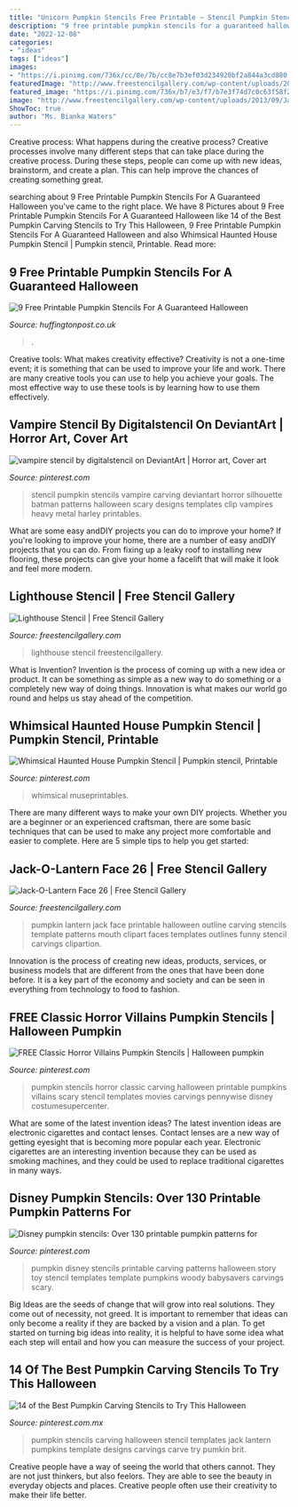 ```yaml
---
title: "Unicorn Pumpkin Stencils Free Printable ~ Stencil Pumpkin Stencils Vampire Carving Deviantart Horror Silhouette Batman Patterns Halloween Scary Designs Templates Clip Vampires Heavy Metal Harley Printables"
description: "9 free printable pumpkin stencils for a guaranteed halloween"
date: "2022-12-08"
categories:
- "ideas"
tags: ["ideas"]
images:
- "https://i.pinimg.com/736x/cc/8e/7b/cc8e7b3ef03d234920bf2a844a3cd880.jpg"
featuredImage: "http://www.freestencilgallery.com/wp-content/uploads/2016/06/Lighthouse-Stencil-thumb.jpg"
featured_image: "https://i.pinimg.com/736x/b7/e3/f7/b7e3f74d7c0c63f58f2dd0e267759199.jpg"
image: "http://www.freestencilgallery.com/wp-content/uploads/2013/09/Jack-O-Lantern-Face-26-thumb.jpg"
ShowToc: true
author: "Ms. Bianka Waters"
---
```



Creative process: What happens during the creative process?
Creative processes involve many different steps that can take place during the creative process. During these steps, people can come up with new ideas, brainstorm, and create a plan. This can help improve the chances of creating something great.

	

		
searching about 9 Free Printable Pumpkin Stencils For A Guaranteed Halloween you've came to the right place. We have 8 Pictures about 9 Free Printable Pumpkin Stencils For A Guaranteed Halloween like 14 of the Best Pumpkin Carving Stencils to Try This Halloween, 9 Free Printable Pumpkin Stencils For A Guaranteed Halloween and also Whimsical Haunted House Pumpkin Stencil | Pumpkin stencil, Printable. Read more:
		
    
## 9 Free Printable Pumpkin Stencils For A Guaranteed Halloween

<img loading=lazy src="https://img.huffingtonpost.com/asset/5b9c70d73c00004c0009c2d4.png?ops=scalefit_960_noupscale" onerror="this.onerror=null;this.src='https://tse3.mm.bing.net/th?id=OIP.48_ZMD-sLO_n0rjNNOvvoAHaIr&amp;pid=15.1';" alt="9 Free Printable Pumpkin Stencils For A Guaranteed Halloween">

_Source: huffingtonpost.co.uk_

>. 

	

Creative tools: What makes creativity effective?
Creativity is not a one-time event; it is something that can be used to improve your life and work. There are many creative tools you can use to help you achieve your goals. The most effective way to use these tools is by learning how to use them effectively.

    
## Vampire Stencil By Digitalstencil On DeviantArt | Horror Art, Cover Art

<img loading=lazy src="https://i.pinimg.com/736x/cc/8e/7b/cc8e7b3ef03d234920bf2a844a3cd880.jpg" onerror="this.onerror=null;this.src='https://tse2.mm.bing.net/th?id=OIP.qUykMSE8x61H7cW-7rhCewAAAA&amp;pid=15.1';" alt="vampire stencil by digitalstencil on DeviantArt | Horror art, Cover art">

_Source: pinterest.com_

>stencil pumpkin stencils vampire carving deviantart horror silhouette batman patterns halloween scary designs templates clip vampires heavy metal harley printables. 

	

What are some easy andDIY projects you can do to improve your home?
If you're looking to improve your home, there are a number of easy andDIY projects that you can do. From fixing up a leaky roof to installing new flooring, these projects can give your home a facelift that will make it look and feel more modern.

    
## Lighthouse Stencil | Free Stencil Gallery

<img loading=lazy src="http://www.freestencilgallery.com/wp-content/uploads/2016/06/Lighthouse-Stencil-thumb.jpg" onerror="this.onerror=null;this.src='https://tse2.mm.bing.net/th?id=OIP.qoqMAnzRjd8XYpeEfKKLggHaHa&amp;pid=15.1';" alt="Lighthouse Stencil | Free Stencil Gallery">

_Source: freestencilgallery.com_

>lighthouse stencil freestencilgallery. 

	

What is Invention?
Invention is the process of coming up with a new idea or product. It can be something as simple as a new way to do something or a completely new way of doing things. Innovation is what makes our world go round and helps us stay ahead of the competition.

    
## Whimsical Haunted House Pumpkin Stencil | Pumpkin Stencil, Printable

<img loading=lazy src="https://i.pinimg.com/736x/8c/17/bd/8c17bd8f3d9eb04daaa0ee8681577592.jpg" onerror="this.onerror=null;this.src='https://tse2.mm.bing.net/th?id=OIP.olwqLR1vxtwr00lR8zB1twHaLH&amp;pid=15.1';" alt="Whimsical Haunted House Pumpkin Stencil | Pumpkin stencil, Printable">

_Source: pinterest.com_

>whimsical museprintables. 

	

There are many different ways to make your own DIY projects. Whether you are a beginner or an experienced craftsman, there are some basic techniques that can be used to make any project more comfortable and easier to complete. Here are 5 simple tips to help you get started:

    
## Jack-O-Lantern Face 26 | Free Stencil Gallery

<img loading=lazy src="http://www.freestencilgallery.com/wp-content/uploads/2013/09/Jack-O-Lantern-Face-26-thumb.jpg" onerror="this.onerror=null;this.src='https://tse3.mm.bing.net/th?id=OIP.kIKLzC_cmCv61QFG1okbPwHaHa&amp;pid=15.1';" alt="Jack-O-Lantern Face 26 | Free Stencil Gallery">

_Source: freestencilgallery.com_

>pumpkin lantern jack face printable halloween outline carving stencils template patterns mouth clipart faces templates outlines funny stencil carvings clipartion. 

	

Innovation is the process of creating new ideas, products, services, or business models that are different from the ones that have been done before. It is a key part of the economy and society and can be seen in everything from technology to food to fashion.

    
## FREE Classic Horror Villains Pumpkin Stencils | Halloween Pumpkin

<img loading=lazy src="https://i.pinimg.com/736x/b7/e3/f7/b7e3f74d7c0c63f58f2dd0e267759199.jpg" onerror="this.onerror=null;this.src='https://tse2.mm.bing.net/th?id=OIP.Zbyzwi19o1raVi3HPclGLgHaLX&amp;pid=15.1';" alt="FREE Classic Horror Villains Pumpkin Stencils | Halloween pumpkin">

_Source: pinterest.com_

>pumpkin stencils horror classic carving halloween printable pumpkins villains scary stencil templates movies carvings pennywise disney costumesupercenter. 

	

What are some of the latest invention ideas?
The latest invention ideas are electronic cigarettes and contact lenses. Contact lenses are a new way of getting eyesight that is becoming more popular each year. Electronic cigarettes are an interesting invention because they can be used as smoking machines, and they could be used to replace traditional cigarettes in many ways.

    
## Disney Pumpkin Stencils: Over 130 Printable Pumpkin Patterns For

<img loading=lazy src="https://i.pinimg.com/736x/9b/5b/47/9b5b47b178a36ba9ea13dea06ce41c11.jpg" onerror="this.onerror=null;this.src='https://tse4.mm.bing.net/th?id=OIP.Znesa7fp2T52niKMc_I0cgHaLY&amp;pid=15.1';" alt="Disney pumpkin stencils: Over 130 printable pumpkin patterns for">

_Source: pinterest.com_

>pumpkin disney stencils printable carving patterns halloween story toy stencil templates template pumpkins woody babysavers carvings scary. 

	

Big Ideas are the seeds of change that will grow into real solutions. They come out of necessity, not greed. It is important to remember that ideas can only become a reality if they are backed by a vision and a plan. To get started on turning big ideas into reality, it is helpful to have some idea what each step will entail and how you can measure the success of your project.

    
## 14 Of The Best Pumpkin Carving Stencils To Try This Halloween

<img loading=lazy src="https://i.pinimg.com/736x/ba/f1/b7/baf1b7767abd10040df8fe213b04fbb8.jpg" onerror="this.onerror=null;this.src='https://tse4.mm.bing.net/th?id=OIP.1DXcdubpNH4qouvqJALaPgHaHV&amp;pid=15.1';" alt="14 of the Best Pumpkin Carving Stencils to Try This Halloween">

_Source: pinterest.com.mx_

>pumpkin stencils carving halloween stencil templates jack lantern pumpkins template designs carvings carve try pumkin brit. 

	

Creative people have a way of seeing the world that others cannot. They are not just thinkers, but also feelors. They are able to see the beauty in everyday objects and places. Creative people often use their creativity to make their life better.

